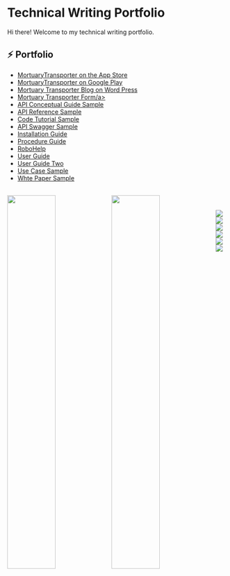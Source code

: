 # Technical Writing Portfolio



Hi there! Welcome to my technical writing portfolio.

## :zap: Portfolio
<ul>
<li><a href="https://apps.apple.com/us/app/mortuarytransporter/id6450929074">MortuaryTransporter on the App Store</a></li>
<li><a href="https://play.google.com/store/apps/details?id=com.ryansplan.mortuarytransport">MortuaryTransporter on Google Play</a></li>
<li><a href="https://mortuarytransporter.com/">Mortuary Transporter Blog on Word Press</a></li>  
<li><a href="https://ryansplan.github.io/MortuaryTransportPages/FirstCallLogTemplate.html">Mortuary Transporter Form/a></li>  
<li><a href="https://github.com/ryansplan/technicalwritingsamples/wiki/API-Conceptual-Guide-Sample">API Conceptual Guide Sample</a></li>
<li><a href="https://github.com/ryansplan/technicalwritingsamples/wiki/API-Reference-Sample">API Reference Sample</a></li>
<li><a href="https://github.com/ryansplan/technicalwritingsamples/wiki/Code-Tutorial-Sample">Code Tutorial Sample</a></li>
<li><a href="https://github.com/ryansplan/technicalwritingsamples/wiki/API-Swagger-Sample">API Swagger Sample</a></li>
<li><a href="https://github.com/ryansplan/technicalwritingsamples/wiki/Installation-Guide-Sample">Installation Guide</a></li>
<li><a href="https://github.com/ryansplan/technicalwritingsamples/wiki/Procedure-Guide-Sample">Procedure Guide</a></li>
<li><a href="https://github.com/ryansplan/technicalwritingsamples/wiki/RoboHelp">RoboHelp</a></li>
<li><a href="https://github.com/ryansplan/technicalwritingsamples/wiki/User-Guide-Sample">User Guide</a></li>
<li><a href="https://github.com/ryansplan/technicalwritingsamples/wiki/User-Guide-Sample-Two">User Guide Two</a></li>
<li><a href="https://github.com/ryansplan/technicalwritingsamples/wiki/Use-Case-sample">Use Case Sample</a></li> 
<li><a href="https://github.com/ryansplan/technicalwritingsamples/wiki/White-Paper-Sample">Whte Paper Sample</a></li> 
  
</ul>

<br>

<img align="left" width="47%" src= "https://github-readme-stats.vercel.app/api?username=ryansplan&show_icons=true&theme=transparent" />

<img align="left" width="47%" src= "https://github-readme-stats.vercel.app/api/top-langs/?username=ryansplan" />

<br>
<br>

<img align="left" src="https://img.shields.io/badge/adobe-%23FF0000.svg?style=for-the-badge&logo=adobe&logoColor=white" />

<img align="left" src="https://img.shields.io/badge/Adobe%20Dreamweaver-FF61F6.svg?style=for-the-badge&logo=Adobe%20Dreamweaver&logoColor=white" />

<img align="down" src="https://img.shields.io/badge/javascript-%23323330.svg?style=for-the-badge&logo=javascript&logoColor=%23F7DF1E" />

<img align="left" src="https://img.shields.io/badge/html5-%23E34F26.svg?style=for-the-badge&logo=html5&logoColor=white" />

<img align="left" src="https://img.shields.io/badge/markdown-%23000000.svg?style=for-the-badge&logo=markdown&logoColor=white" />

<img align="left" src="https://img.shields.io/badge/css3-%231572B6.svg?style=for-the-badge&logo=css3&logoColor=white" />
